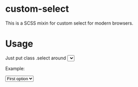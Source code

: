 # custom-select

This is a SCSS mixin for custom select for modern browsers.

Usage
=====

Just put class .select around <select> tag.

Example:

<div class="select">
  <select>
    <option>First option</option>
  </select>
</div>
